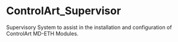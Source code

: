 # ControlArt_Supervisor
Supervisory System to assist in the installation and configuration of ControlArt MD-ETH Modules.
